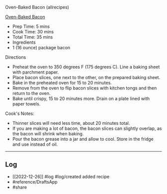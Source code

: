 Oven-Baked Bacon (allrecipes)

[Oven-Baked Bacon](https://www.allrecipes.com/recipe/267904/oven-baked-bacon/)

- Prep Time: 5 mins
- Cook Time: 30 mins
- Total Time: 35 mins
- Ingredients
- 1 (16 ounce) package bacon

Directions
- Preheat the oven to 350 degrees F (175 degrees C). Line a baking sheet with parchment paper.
- Place bacon slices, one next to the other, on the prepared baking sheet.
- Bake in the preheated oven for 15 to 20 minutes.
- Remove from the oven to flip bacon slices with kitchen tongs and then return to the oven.
- Bake until crispy, 15 to 20 minutes more. Drain on a plate lined with paper towels.

Cook's Notes:
- Thinner slices will need less time, about 20 minutes total. 
- If you are making a lot of bacon, the bacon slices can slightly overlap, as the bacon will shrink when baking.
- Pour the bacon grease into a jar and allow to cool. Store in the fridge and use instead of oil. 

---

## Log
- [[2022-12-26]] #log #log/created added recipe
- #reference/DraftsApp
- #share

